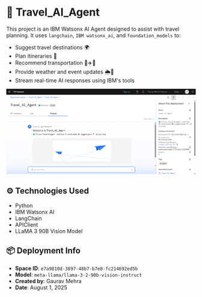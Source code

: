 # 🧭 Travel_AI_Agent

This project is an IBM Watsonx AI Agent designed to assist with travel planning. It uses `langchain`, `IBM watsonx_ai`, and `foundation_models` to:

- Suggest travel destinations 🌍
- Plan itineraries 🧳
- Recommend transportation 🚌✈️🚆
- Provide weather and event updates 🌦️🎉
- Stream real-time AI responses using IBM's tools

<p align="left"> <img src="Travel AI Agent Preview .png"/> </p>

## ⚙️ Technologies Used

- Python
- IBM Watsonx AI
- LangChain
- APIClient
- LLaMA 3 90B Vision Model

## 📦 Deployment Info

- **Space ID**: `e7a9810d-3897-48b7-b7e8-fc214692ed5b`
- **Model**: `meta-llama/llama-3-2-90b-vision-instruct`
- **Created by**: Gaurav Mehra
- **Date**: August 1, 2025
